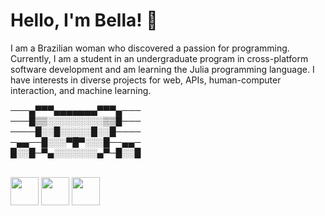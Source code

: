 # Hello, I'm Bella! 💮
I am a Brazilian woman who discovered a passion for programming. Currently, I am a student in an undergraduate program in cross-platform software development and am learning the Julia programming language. I have interests in diverse projects for web, APIs, human-computer interaction, and machine learning.
<br>

───▄▀▀▀▄▄▄▄▄▄▄▀▀▀▄───<br>
───█▒▒░░░░░░░░░▒▒█───<br>
────█░░█░░░░░█░░█────<br>
─▄▄──█░░░▀█▀░░░█──▄▄─<br>
█░░█─▀▄░░░░░░░▄▀─█░░█

<div style="display: inline_block"><br>
<img width="45px" height="45px" src="https://camo.githubusercontent.com/8c6ace29ef40beb8b11d297a0a012af16163ec953de3ac966fbf17e99339d907/68747470733a2f2f7374617469632d30302e69636f6e6475636b2e636f6d2f6173736574732e30302f6a756c69612d69636f6e2d3130323478313032342d626e753079736b382e706e67">
<img width="45px" height="45px" src="https://cdn.iconscout.com/icon/free/png-512/free-html-59-225995.png?f=webp&w=256">
  <img width="45px" height="45px" src="https://cdn.iconscout.com/icon/free/png-512/free-css-38-226095.png?f=webp&w=256">

</div>
